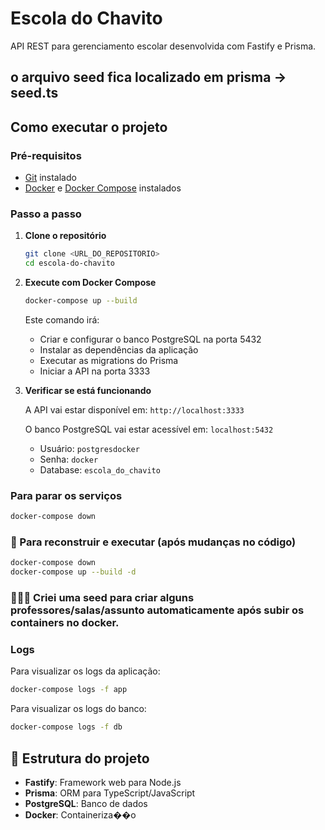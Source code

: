 # Escola do Chavito

API REST para gerenciamento escolar desenvolvida com Fastify e Prisma.

## o arquivo seed fica localizado em prisma -> seed.ts

## Como executar o projeto

### Pré-requisitos

- [Git](https://git-scm.com/) instalado
- [Docker](https://www.docker.com/) e [Docker Compose](https://docs.docker.com/compose/) instalados

### Passo a passo

1. **Clone o repositório**

   ```bash
   git clone <URL_DO_REPOSITORIO>
   cd escola-do-chavito
   ```

2. **Execute com Docker Compose**

   ```bash
   docker-compose up --build
   ```

   Este comando irá:

   - Criar e configurar o banco PostgreSQL na porta 5432
   - Instalar as dependências da aplicação
   - Executar as migrations do Prisma
   - Iniciar a API na porta 3333

3. **Verificar se está funcionando**

   A API vai estar disponível em: `http://localhost:3333`

   O banco PostgreSQL vai estar acessível em: `localhost:5432`

   - Usuário: `postgresdocker`
   - Senha: `docker`
   - Database: `escola_do_chavito`

### Para parar os serviços

```bash
docker-compose down
```

###  Para reconstruir e executar (após mudanças no código)

```bash
docker-compose down
docker-compose up --build -d
```

### 🚨🚨🚨 Criei uma seed para criar alguns professores/salas/assunto automaticamente após subir os containers no docker.

### Logs

Para visualizar os logs da aplicação:

```bash
docker-compose logs -f app
```

Para visualizar os logs do banco:

```bash
docker-compose logs -f db
```

##  Estrutura do projeto

- **Fastify**: Framework web para Node.js
- **Prisma**: ORM para TypeScript/JavaScript
- **PostgreSQL**: Banco de dados
- **Docker**: Containeriza��o
